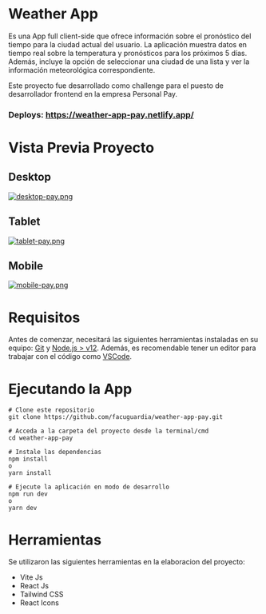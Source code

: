 # Weather App
Es una App full client-side que ofrece información sobre el pronóstico del tiempo para la ciudad actual del usuario. La aplicación muestra datos en tiempo real sobre la temperatura y pronósticos para los próximos 5 días. Además, incluye la opción de seleccionar una ciudad de una lista y ver la información meteorológica correspondiente.

Este proyecto fue desarrollado como challenge para el puesto de desarrollador frontend en la empresa Personal Pay.

### Deploys: https://weather-app-pay.netlify.app/

# Vista Previa Proyecto
## Desktop

[![desktop-pay.png](https://i.postimg.cc/Sshx59k3/desktop-pay.png)](https://postimg.cc/Y4d7Lh4z)

## Tablet

[![tablet-pay.png](https://i.postimg.cc/76Hy0nxH/tablet-pay.png)](https://postimg.cc/DWMDKsJH)

## Mobile

[![mobile-pay.png](https://i.postimg.cc/zfmzbhbv/mobile-pay.png)](https://postimg.cc/SnrFHJGb)

# Requisitos
Antes de comenzar, necesitará las siguientes herramientas instaladas en su equipo: [Git](https://git-scm.com/) y [Node.js > v12](https://nodejs.org/en/). Además, es recomendable tener un editor para trabajar con el código como [VSCode](https://code.visualstudio.com/).

# Ejecutando la App
```
# Clone este repositorio
git clone https://github.com/facuguardia/weather-app-pay.git

# Acceda a la carpeta del proyecto desde la terminal/cmd
cd weather-app-pay

# Instale las dependencias
npm install
o
yarn install

# Ejecute la aplicación en modo de desarrollo
npm run dev
o
yarn dev

```

# Herramientas
Se utilizaron las siguientes herramientas en la elaboracion del proyecto:

- Vite Js
- React Js
- Tailwind CSS
- React Icons
